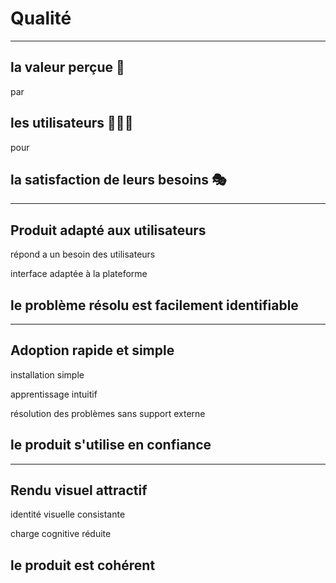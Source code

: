# Qualité

---
<style scoped>
section {
    text-align: center
}
</style>

## la **valeur** perçue 👀

par

## les **utilisateurs** 👩‍👧‍👦

pour

## la **satisfaction** de leurs besoins 🎭️

---

## Produit **adapté** aux utilisateurs

répond a un besoin des utilisateurs

interface adaptée à la plateforme

## le problème **résolu** est facilement identifiable

---

## **Adoption** rapide et simple

installation simple

apprentissage intuitif

résolution des problèmes sans support externe

## le produit s'utilise **en confiance**

---

## Rendu **visuel** attractif

identité visuelle consistante

charge cognitive réduite

## le produit est **cohérent**
